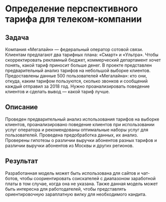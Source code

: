 # Определение перспективного тарифа для телеком-компании

## Задача
Компания «Мегалайн» — федеральный оператор сотовой связи. Клиентам предлагают два тарифных плана: «Смарт» и «Ультра». Чтобы скорректировать рекламный бюджет, коммерческий департамент хочет понять, какой тариф приносит больше денег. В проекте представлен предварительный анализ тарифов на небольшой выборке клиентов. Предоставлены данные 500 пользователей «Мегалайна»: кто они, откуда, каким тарифом пользуются, сколько звонков и сообщений каждый отправил за 2018 год. Нужно проанализировать поведение клиентов и сделать вывод — какой тариф лучше.
## Описание

Проведен предварительный анализ использования тарифов на выборке клиентов, проанализировано поведение клиентов при использовании услуг оператора и рекомендованы оптимальные наборы услуг для пользователей. Проведена предобработка данных, их анализ. Проверены гипотезы о различии выручки абонентов разных тарифов и различии выручки абонентов из Москвы и других регионов.
## Результат
Разработанная модель может быть использована для сайтов и чат-ботов, чтобы соориентировать соискателей с диапазоном заработной платы в том случае, когда она не указана. Также данная модель может быть интересна для работодателей, чтобы представлять ориентировочную зараплатную вилку для необходимого кандита.
